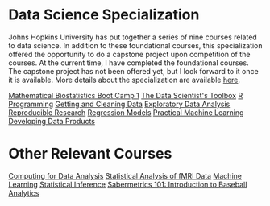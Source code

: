 # Data Science Specialization

Johns Hopkins University has put together a series of nine courses related to data science.  In addition to these foundational courses, this specialization offered the opportunity to do a capstone project upon competition of the courses.  At the current time, I have completed the foundational courses.  The capstone project has not been offered yet, but I look forward to it once it is available.  More details about the specialization are available [here][0].

[Mathematical Biostatistics Boot Camp 1][1]
[The Data Scientist's Toolbox][2]
[R Programming][3]
[Getting and Cleaning Data][4]
[Exploratory Data Analysis][5]
[Reproducible Research][6]
[Regression Models][7]
[Practical Machine Learning][8]
[Developing Data Products][9]

# Other Relevant Courses

[Computing for Data Analysis][10]
[Statistical Analysis of fMRI Data][11]
[Machine Learning][12]
[Statistical Inference][13]
[Sabermetrics 101: Introduction to Baseball Analytics][14]

[0]: https://www.coursera.org/specialization/jhudatascience/1?utm_medium=listingPage
[1]: https://www.coursera.org/records/zJfXL3PZsvMpqqUt
[2]: https://www.coursera.org/records/Mc5ZhnkuKzaC2fdh
[3]: https://www.coursera.org/records/Cx3Su6HtSwDSTLSM
[4]: https://www.coursera.org/records/AEdGPvEpfKg66gjg
[5]: https://www.coursera.org/records/WHEyGH8SWzWmDYcX
[6]: https://www.coursera.org/records/tefFVsZtACpgW6g5
[7]: https://www.coursera.org/records/nTgss9XQjyRNQfbm
[8]: https://www.coursera.org/records/xRjaJxhtDH4HNsTc
[9]: https://www.coursera.org/records/vNfXjrSWY2TYZZnP

[10]: https://dl.dropboxusercontent.com/u/1444851/Website/MOOCs/ComputingDataAnalysis.pdf
[11]: https://dl.dropboxusercontent.com/u/1444851/Website/MOOCs/fMRI.pdf
[12]: https://dl.dropboxusercontent.com/u/1444851/Website/MOOCs/MachineLearning.pdf
[13]: https://dl.dropboxusercontent.com/u/1444851/Website/MOOCs/StatisticalInference.pdf
[14]: https://dl.dropboxusercontent.com/u/1444851/Website/MOOCs/Sabermetrics.pdf